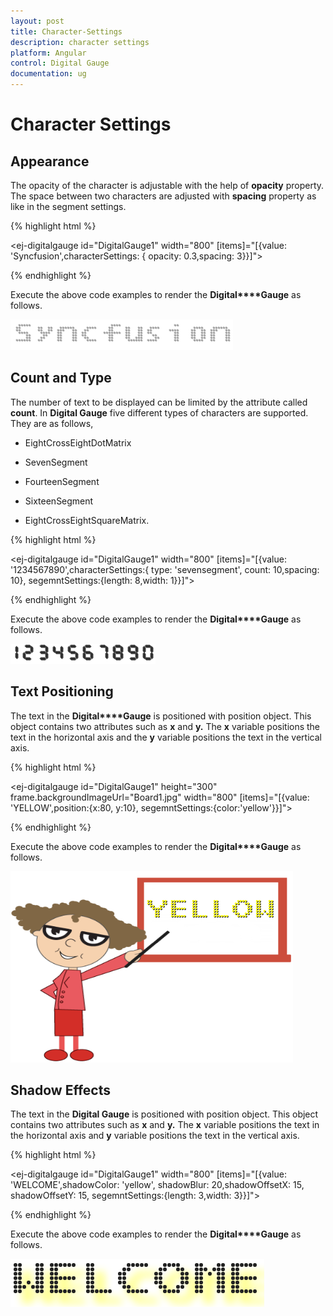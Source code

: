 ```yaml
---
layout: post
title: Character-Settings
description: character settings
platform: Angular
control: Digital Gauge
documentation: ug
---
```


# Character Settings

## Appearance

The opacity of the character is adjustable with the help of **opacity** property. The space between two characters are adjusted with **spacing** property as like in the segment settings.

{% highlight html %}

<ej-digitalgauge id="DigitalGauge1" width="800" [items]="[{value: 'Syncfusion',characterSettings: {
                                                                        opacity: 0.3,spacing: 3}}]">
</ej-digitalgauge>

{% endhighlight %}

Execute the above code examples to render the **Digital****Gauge** as follows.

![](Character-Settings_images/Character-Settings_img1.png)

## Count and Type

The number of text to be displayed can be limited by the attribute called **count**. In **Digital Gauge** five different types of characters are supported. They are as follows, 

  * EightCrossEightDotMatrix

  * SevenSegment

  * FourteenSegment

  * SixteenSegment 

  * EightCrossEightSquareMatrix.


{% highlight html %}

<ej-digitalgauge id="DigitalGauge1" width="800" [items]="[{value: '1234567890',characterSettings:{
            type: 'sevensegment', count: 10,spacing: 10}, segemntSettings:{length: 8,width: 1}}]">
</ej-digitalgauge>

{% endhighlight %}

Execute the above code examples to render the **Digital****Gauge** as follows.

![](Character-Settings_images/Character-Settings_img2.png)

## Text Positioning

The text in the **Digital****Gauge** is positioned with position object. This object contains two attributes such as **x** and **y.** The **x** variable positions the text in the horizontal axis and the **y** variable positions the text in the vertical axis.

{% highlight html %}

<ej-digitalgauge id="DigitalGauge1" height="300" frame.backgroundImageUrl="Board1.jpg" width="800"
             [items]="[{value: 'YELLOW',position:{x:80, y:10}, segemntSettings:{color:'yellow'}}]">
</ej-digitalgauge>

{% endhighlight %}


Execute the above code examples to render the **Digital****Gauge** as follows.


![](Character-Settings_images/Character-Settings_img3.png)

## Shadow Effects

The text in the **Digital Gauge** is positioned with position object. This object contains two attributes such as **x** and **y.** The **x** variable positions the text in the horizontal axis and **y** variable positions the text in the vertical axis.

{% highlight html %}

<ej-digitalgauge id="DigitalGauge1" width="800" [items]="[{value: 'WELCOME',shadowColor: 'yellow',
      shadowBlur: 20,shadowOffsetX: 15, shadowOffsetY: 15, segemntSettings:{length: 3,width: 3}}]">
</ej-digitalgauge>

{% endhighlight %}

Execute the above code examples to render the **Digital****Gauge** as follows.

![](Character-Settings_images/Character-Settings_img4.png)

